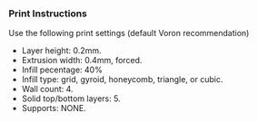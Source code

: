 ### Print Instructions

Use the following print settings (default Voron recommendation)

- Layer height: 0.2mm.
- Extrusion width: 0.4mm, forced.
- Infill pecentage: 40%
- Infill type: grid, gyroid, honeycomb, triangle, or cubic.
- Wall count: 4.
- Solid top/bottom layers: 5.
- Supports: NONE.